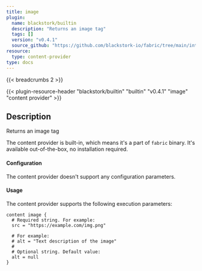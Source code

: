 ```yaml
---
title: image
plugin:
  name: blackstork/builtin
  description: "Returns an image tag"
  tags: []
  version: "v0.4.1"
  source_github: "https://github.com/blackstork-io/fabric/tree/main/internal/builtin/"
resource:
  type: content-provider
type: docs
---
```


{{< breadcrumbs 2 >}}

{{< plugin-resource-header "blackstork/builtin" "builtin" "v0.4.1" "image" "content provider" >}}

## Description
Returns an image tag

The content provider is built-in, which means it's a part of `fabric` binary. It's available out-of-the-box, no installation required.


#### Configuration

The content provider doesn't support any configuration parameters.

#### Usage

The content provider supports the following execution parameters:

```hcl
content image {
  # Required string. For example:
  src = "https://example.com/img.png"

  # For example:
  # alt = "Text description of the image"
  #
  # Optional string. Default value:
  alt = null
}
```

